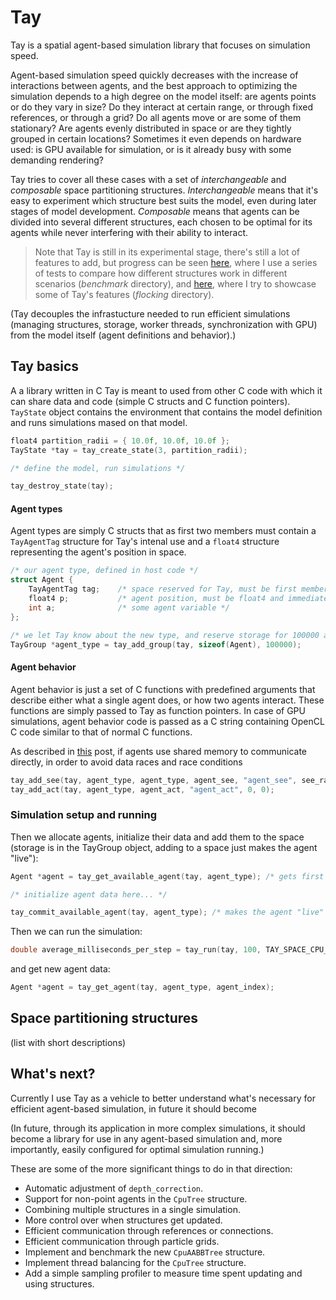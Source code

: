 # Tay

Tay is a spatial agent-based simulation library that focuses on simulation speed.

Agent-based simulation speed quickly decreases with the increase of interactions between agents, and the best approach to optimizing the simulation depends to a high degree on the model itself: are agents points or do they vary in size? Do they interact at certain range, or through fixed references, or through a grid? Do all agents move or are some of them stationary? Are agents evenly distributed in space or are they tightly grouped in certain locations? Sometimes it even depends on hardware used: is GPU available for simulation, or is it already busy with some demanding rendering?

Tay tries to cover all these cases with a set of *interchangeable* and *composable* space partitioning structures. *Interchangeable* means that it's easy to experiment which structure best suits the model, even during later stages of model development. *Composable* means that agents can be divided into several different structures, each chosen to be optimal for its agents while never interfering with their ability to interact.

> Note that Tay is still in its experimental stage, there's still a lot of features to add, but progress can be seen [here](https://bcace.github.io/tay.html), where I use a series of tests to compare how different structures work in different scenarios (*benchmark* directory), and [here](https://www.youtube.com/watch?v=DD93xIQqz5s), where I try to showcase some of Tay's features (*flocking* directory).

(Tay decouples the infrastucture needed to run efficient simulations (managing structures, storage, worker threads, synchronization with GPU) from the model itself (agent definitions and behavior).)

## Tay basics

A a library written in C Tay is meant to used from other C code with which it can share data and code (simple C structs and C function pointers). `TayState` object contains the environment that contains the model definition and runs simulations mased on that model.

```C
float4 partition_radii = { 10.0f, 10.0f, 10.0f };
TayState *tay = tay_create_state(3, partition_radii);

/* define the model, run simulations */

tay_destroy_state(tay);
```

#### Agent types

Agent types are simply C structs that as first two members must contain a `TayAgentTag` structure for Tay's intenal use and a `float4` structure representing the agent's position in space.

```C
/* our agent type, defined in host code */
struct Agent {
    TayAgentTag tag;    /* space reserved for Tay, must be first member */
    float4 p;           /* agent position, must be float4 and immediately follow tag */
    int a;              /* some agent variable */
};

/* we let Tay know about the new type, and reserve storage for 100000 agents of that type */
TayGroup *agent_type = tay_add_group(tay, sizeof(Agent), 100000);
```

#### Agent behavior

Agent behavior is just a set of C functions with predefined arguments that describe either what a single agent does, or how two agents interact. These functions are simply passed to Tay as function pointers. In case of GPU simulations, agent behavior code is passed as a C string containing OpenCL C code similar to that of normal C functions.

As described in [this](https://bcace.github.io/ochre.html) post, if agents use shared memory to communicate directly, in order to avoid data races and race conditions

```C
tay_add_see(tay, agent_type, agent_type, agent_see, "agent_see", see_radii, 0, 0);
tay_add_act(tay, agent_type, agent_act, "agent_act", 0, 0);
```

### Simulation setup and running

Then we allocate agents, initialize their data and add them to the space (storage is in the TayGroup object, adding to a space just makes the agent "live"):

```C
Agent *agent = tay_get_available_agent(tay, agent_type); /* gets first available "dead" agent from storage */

/* initialize agent data here... */

tay_commit_available_agent(tay, agent_type); /* makes the agent "live" */
```

Then we can run the simulation:

```C
double average_milliseconds_per_step = tay_run(tay, 100, TAY_SPACE_CPU_GRID, 1);
```

and get new agent data:

```C
Agent *agent = tay_get_agent(tay, agent_type, agent_index);
```

## Space partitioning structures

(list with short descriptions)

## What's next?

Currently I use Tay as a vehicle to better understand what's necessary for efficient agent-based simulation, in future it should become

(In future, through its application in more complex simulations, it should become a library for use in any agent-based simulation and, more importantly, easily configured for optimal simulation running.)

These are some of the more significant things to do in that direction:

* Automatic adjustment of `depth_correction`.
* Support for non-point agents in the `CpuTree` structure.
* Combining multiple structures in a single simulation.
* More control over when structures get updated.
* Efficient communication through references or connections.
* Efficient communication through particle grids.
* Implement and benchmark the new `CpuAABBTree` structure.
* Implement thread balancing for the `CpuTree` structure.
* Add a simple sampling profiler to measure time spent updating and using structures.
